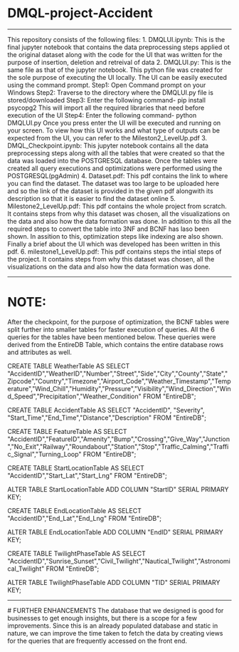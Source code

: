 # DMQL-project-Accident
<hr>
This repository consists of the following files:
1. DMQLUI.ipynb: This is the final jupyter notebook that contains the data preprocessing steps applied ot the original dataset along with the code for the UI that was written for the purpose of insertion, deletion and retreival of data
2. DMQLUI.py: This is the same file as that of the jupyter notebook. This python file was created for the sole purpose of executing the UI locally. The UI can be easily executed using the command prompt. 
Step1: Open Command prompt on your Windows 
Step2: Traverse to the directory where the DMQLUI.py file is stored/downloaded
Step3: Enter the following command- pip install psycopg2
This will import all the required libraries that need before execution of the UI
Step4: Enter the following command- python DMQLUI.py
Once you press enter the UI will be executed and running on your screen. To view how this UI works and what type of outputs can be expected from the UI, you can refer to the Mileston2_LevelUp.pdf
3. DMQL_Checkpoint.ipynb: This jupyter notebook contains all the data preprocessing steps along with all the tables that were created so that the data was loaded into the POSTGRESQL database. Once the tables were created all query executions and optimizations were performed using the POSTGRESQL(pgAdmin)
4. Dataset.pdf: This pdf contains the link to where you can find the dataset. The dataset was too large to be uploaded here and so the link of the dataset is provided in the given pdf alongwith its description so that it is easier to find the dataset online
5. Milestone2_LevelUp.pdf: This pdf contains the whole project from scratch. It contains steps from why this dataset was chosen, all the visualizations on the data and also how the data formation was done. In addition to this all the required steps to convert the table into 3NF and BCNF has laso been shown. In assition to this, optimization steps like indexing are also shown. Finally a brief about the UI which was developed has been written in this pdf.
6. milestone1_LevelUp.pdf: This pdf contains steps the intial steps of the project. It contains steps from why this dataset was chosen, all the visualizations on the data and also how the data formation was done.
<hr>

# NOTE: 
After the checkpoint, for the purpose of optimization, the BCNF tables were split further into smaller tables for faster execution of queries.
All the 6 queries for the tables have been mentioned below.
These queries were derived from the EntireDB Table, which contains the entire database rows and attributes as well. 

CREATE TABLE WeatherTable AS
SELECT "AccidentID","WeatherID","Number","Street","Side","City","County","State","Zipcode","Country","Timezone","Airport_Code","Weather_Timestamp","Temperature","Wind_Chill","Humidity","Pressure","Visibility","Wind_Direction","Wind_Speed","Precipitation","Weather_Condition" FROM "EntireDB";

CREATE TABLE AccidentTable AS
SELECT "AccidentID", "Severity", "Start_Time","End_Time","Distance","Description" FROM "EntireDB";

CREATE TABLE FeatureTable AS
SELECT "AccidentID","FeatureID","Amenity","Bump","Crossing","Give_Way","Junction","No_Exit","Railway","Roundabout","Station","Stop","Traffic_Calming","Traffic_Signal","Turning_Loop" FROM "EntireDB";

CREATE TABLE StartLocationTable AS
SELECT "AccidentID","Start_Lat","Start_Lng" FROM "EntireDB";

ALTER TABLE  StartLocationTable
ADD COLUMN "StartID" SERIAL PRIMARY KEY;

CREATE TABLE EndLocationTable AS
SELECT "AccidentID","End_Lat","End_Lng" FROM "EntireDB";

ALTER TABLE EndLocationTable
ADD COLUMN "EndID" SERIAL PRIMARY KEY;

CREATE TABLE TwilightPhaseTable AS
SELECT "AccidentID","Sunrise_Sunset","Civil_Twilight","Nautical_Twilight","Astronomical_Twilight" FROM "EntireDB";

ALTER TABLE  TwilightPhaseTable
ADD COLUMN "TID" SERIAL PRIMARY KEY;
<hr>
# FURTHER ENHANCEMENTS
The database that we designed is good for businesses to get enough insights, but there is a scope for a few improvements. Since this is an already populated database and static in nature, we can improve the time taken to fetch the data by creating views for the queries that are frequently accessed on the front end.
